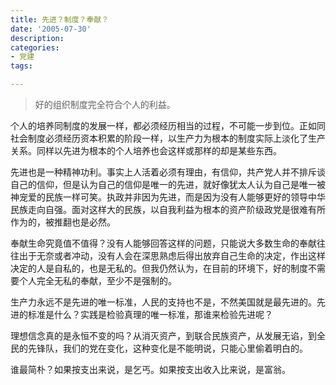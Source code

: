 ```yaml
---
title: 先进？制度？奉献？
date: '2005-07-30'
description:
categories:
- 党建
tags:

---
```


> 好的组织制度完全符合个人的利益。

个人的培养同制度的发展一样，都必须经历相当的过程，不可能一步到位。正如同社会制度必须经历资本积累的阶段一样，以生产力为根本的制度实际上淡化了生产关系。同样以先进为根本的个人培养也会这样或那样的却是某些东西。

先进也是一种精神功利。事实上人活着必须有理由，有信仰，共产党人并不排斥谈自己的信仰，但是认为自己的信仰是唯一的先进，就好像犹太人认为自己是唯一被神宠爱的民族一样可笑。执政并非因为先进，而是因为没有人能够更好的领导中华民族走向自强。面对这样大的民族，以自我利益为根本的资产阶级政党是很难有所作为的，被推翻也是必然。

奉献生命究竟值不值得？没有人能够回答这样的问题，只能说大多数生命的奉献往往出于无奈或者冲动，没有人会在深思熟虑后得出放弃自己生命的决定，作出这样决定的人是自私的，也是无私的。但我仍然认为，在目前的环境下，好的制度不需要个人完全无私的奉献，至少不是强制的。

生产力永远不是先进的唯一标准，人民的支持也不是，不然美国就是最先进的。先进的标准是什么？实践是检验真理的唯一标准，那谁来检验先进呢？

理想信念真的是永恒不变的吗？从消灭资产，到联合民族资产，从发展无谄，到全民的先锋队，我们的党在变化，这种变化是不能明说，只能心里偷着明白的。

谁最简朴？如果按支出来说，是乞丐。如果按支出收入比来说，是富翁。
